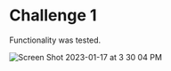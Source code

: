 # Challenge 1

Functionality was tested.


![Screen Shot 2023-01-17 at 3 30 04 PM](https://user-images.githubusercontent.com/9889405/213006197-92840a47-e723-4045-bd5d-b30982cb267d.png)
